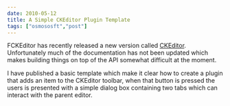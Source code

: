 ```yaml
---
date: 2010-05-12
title: A Simple CKEditor Plugin Template
tags: ["osmososft","post"]
---
```

FCKEditor has recently released a new version called [CKEditor](http://ckeditor.com/). Unfortunately much of the documentation has not been updated which makes building things on top of the API somewhat difficult at the moment.  
  
I have published a basic template which make it clear how to create a plugin that adds an item to the CKEditor toolbar, when that button is pressed the users is presented with a simple dialog box containing two tabs which can interact with the parent editor.  
  


        
